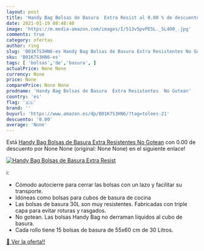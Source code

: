 ```yaml
---
layout: post
title: 'Handy Bag Bolsas de Basura  Extra Resist al 0.00 % de descuento'
date: 2021-01-19 08:48:40
image: 'https://m.media-amazon.com/images/I/513v5pvPE5L._SL400_.jpg'
comments: true
category: ofertas
author: ring
slug: 'B01K7S3HN6-es Handy Bag Bolsas de Basura Extra Resistentes No Gotean'
sku: 'B01K7S3HN6-es'
tags: [ 'bolsas','de','basura', ]
actualPrice: None None
currency: None
price: None
comparePrice: None None
prodname: 'Handy Bag Bolsas de Basura  Extra Resistentes  No Gotean'
country: 'es'
flag: '🇪🇸'
brand: ''
buyurl: 'https://www.amazon.es/dp/B01K7S3HN6/?tag=tolees-21'
descuento: '0.00'
average: 'None'
---
```


Está [Handy Bag Bolsas de Basura  Extra Resistentes  No Gotean](https://www.amazon.es/dp/B01K7S3HN6/?tag=tolees-21) con 0.00 de descuento por None None (original: None None) en el siguiente enlace!

[![Handy Bag Bolsas de Basura  Extra Resist](https://m.media-amazon.com/images/I/513v5pvPE5L._SL400_.jpg)](https://www.amazon.es/dp/B01K7S3HN6/?tag=tolees-21)

ℹ️:

- Cómodo autocierre para cerrar las bolsas con un lazo y facilitar su transporte.
- Idóneas como bolsas para cubos de basura de cocina
- Las bolsas de basura 30L son muy resistentes. Fabricadas con triple capa para evitar roturas y rasgados.
- No gotean. Las bolsas Handy Bag no derraman líquidos al cubo de basura.
- Cada rollo tiene 15 bolsas de basura de 55x60 cm de 30 Litros.

[🛒 Ver la oferta!!](https://www.amazon.es/dp/B01K7S3HN6/?tag=tolees-21)

